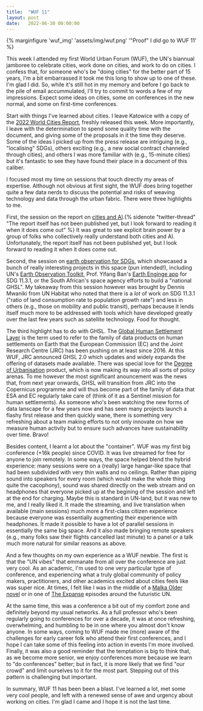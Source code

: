 ```yaml
---
title:  "WUF 11"
layout: post
date:   2022-06-30 00:00:00
---
```


{% marginfigure 'wuf_img' 'assets/img/wuf.png' '"Proof" I _did_ go to WUF 11'  %}


This week I attended my first World Urban Forum (WUF), the UN's biannual
jamboree to celebrate cities, work done on cities, and work to do on cities. I
confess that, for someone who's be "doing cities" for the better part of 15
years, I'm a bit embarrassed it took me this long to show up to one of these.
I'm glad I did. So, while it's still hot in my memory and before I go back to
the pile of email accummulated, I'll try to commit to words a few of my
impressions. Expect some ideas on cities, some on conferences in the new
normal, and some on first-time conferences.

Start with things I've learned about cities. I leave Katowice with a copy of
the [2022 World Cities Report](https://unhabitat.org/wcr/), freshly released this week. More
importantly, I leave with the determination to spend some quality time with
the document, and giving some of the proposals in it the time they deserve.
Some of the ideas I picked up from the press release are intriguing (e.g.,
"localising" SDGs), others exciting (e.g., a new social contract channeled
through cities), and others I was more familiar with (e.g., 15-minute cities)
but it's fantastic to see they have found their place in a document of this
caliber.

I focused most my time on sessions that touch directly my areas of expertise.
Although not obvious at first sight, the WUF does bring together quite a few
data nerds to discuss the potential and risks of weaving technology and data
through the urban fabric. There were three highlights to me.

First, the session on the report on [cities and AI](https://wuf.unhabitat.org/event/ai-and-cities-guidelines-ethical-use-ai-local-authorities?user_id=4497598&first_name=Daniel&last_name=Arribas-Bel&email=d.arribas-bel@liverpool.ac.uk&lang=en-GB&session_id=615219&session_name=NE%2070%20%20-%20%20AI%20and%20Cities%20%3A%20guidelines%20for%20an%20ethical%20use%20of%20AI%20by%20local%20authorities&external_id=SCA-234280-4018834).{% sidenote "twitter-thread" "The report itself has not been published yet, but I look forward to reading it when it does come
out" %} It was great to see explicit brain power by a group of folks who
collectively really understand both cities and AI. Unfortunately, the
report itself has not been published yet, but I look forward to reading it
when it does come out.

Second, the session on [earth observation for SDGs](https://wuf.unhabitat.org/event/earth-observations-toolkit-sustainable-cities-and-human-settlements-supporting-evidence-based?user_id=4497598&first_name=Daniel&last_name=Arribas-Bel&email=d.arribas-bel@liverpool.ac.uk&lang=en-GB&session_id=615339&session_name=TE%2017%20-%20The%20Earth%20Observations%20Toolkit%20for%20Sustainable%20Cities%20and%20Human%20Settlements%20-%20Supporting%20Evidence-based%20policy-making%20for%20Equitable%20Urban%20Futures&external_id=SCA-234280-4018834), which showcased a
bunch of really interesting projects in this space (pun intended!), including
UN's [Earth Observation Toolkit](https://eotoolkit.unhabitat.org), Prof. Yifang Ban's [Earth Enginge
app](https://eo4sdg11.users.earthengine.app/view/sdg-1131-indicator) for SDG 11.3.1, or the South African's space agency efforts to build
a "national GHSL". My takeaway from this session however was brought by
Dennis Mwaniki from UN Habitat who noted that there is a _lot_ of work on SDG
11.3.1 ("ratio
of land consumption rate to population growth rate") and less in others (e.g.,
those on mobility and public transit), perhaps because it lends itself much
more to be addressed with tools which have developed greatly over the last
few years such as satellite technology. Food for thought.

The third highlight has to do with GHSL. The [Global Human Settlement
Layer](https://ghsl.jrc.ec.europa.eu/) is the term used to refer to the family of data products on human
settlements on Earth that the European Commission (EC) and the Joint Research
Centre (JRC) has been pushing on at least since 2016. At this WUF, JRC
announced GHSL 2.0 which updates and widely expands the offering of datasets
made available. There was special love for the [Degree of Urbanisation](https://ghsl.jrc.ec.europa.eu/degurba.php)
product, which is now making its way into all sorts of policy arenas. To me
however the most significant anouncement was the news that, from next year
onwards, GHSL will transition from JRC into the Copernicus programme and will
thus become part of the family of data that ESA and EC regularly take care of
(think of it as a Sentinel mission for human settlements). As someone who's
been watching the new forms of data lanscape for a few years now and has seen
many projects launch a flashy first release and then quickly wane, there is
something very refreshing about a team making efforts to not only innovate on
how we measure human activity but to ensure such advances have sustainability
over time. Bravo!

Besides content, I learnt a lot about the "container". WUF was my first big
conference (+16k people) since COVID. It was live streamed for free for anyone
to join remotely. In some ways, the space helped blend the hybrid experience:
many sessions were on a (really) large hangar-like space that had been
subdivided with very thin walls and no ceilings. Rather than piping sound into
speakers for every room (which would make the whole thing quite the
cacophony), sound was shared directly on the web stream and on headphones that
everyone picked up at the begining of the session and left at the end for
charging. Maybe this is standard in UN-land, but it was new to me, and I
really liked it. It made the streaming, and live translation when available
(main sessions) much more a first-class citizen experience because everyone
was essentially augmenting their experience with headphones. It made it
possible to have a lot of parallel sessions in essentially the same big space.
And it also made bringing remote speakers (e.g., many folks saw their flights
cancelled last minute) to a panel or a talk much more natural for similar
reasons as above.

And a few thoughts on my own experience as a WUF newbie. The first is that
the "UN vibes" that emmanate from all over the conference are just very cool.
As an academic, I'm used to one very particular type of conference, and
experiencing what a truly global community of policy makers, practitioners,
and other academics excited about cities feels like was super nice.
At times, I felt like I was in
the middle of a [Malka Older novel](https://us.macmillan.com/series/thecentenalcycle) or in one of [The Expanse](https://en.wikipedia.org/wiki/The_Expanse_(TV_series))
episodes around the futuristic UN.

At the same time, this was a conference a bit out of my comfort zone and
definitely beyond my usual networks. As a full professor who's been regularly going to
conferences for over a decade, it was at once refreshing, overwhelming, and
humbling to be in one where you almost don't know anyone.
In some ways, coming to WUF made me (more) aware of the challenges for early
career folk who attend their first conferences, and I hope I can take some of
this feeling into action in events I'm more involved.
Finally, it was also a good
reminder that the temptation is big to think that, as we become more senior,
we enjoy conferences more because we learn to "do conferences" better; but in
fact, it is more likely that we find "our crowd" and limit ourselves to it for
the most part. Stepping out of this pattern is challenging but important.

In summary, WUF 11 has been been a blast. I've learned a lot, met some very
cool people, and left with a renewed sense of awe and urgency about working on
cities. I'm glad I came and I hope it is not the last time.

